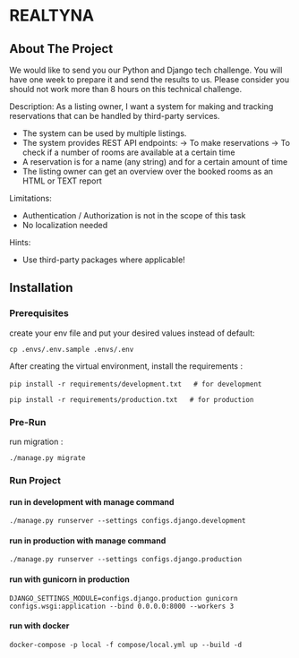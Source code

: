 # REALTYNA

## About The Project

We would like to send you our Python and Django tech challenge. You will have one week to prepare it and send the results to us. Please consider you should not work more than 8 hours on this technical 
challenge.

Description:
As a listing owner, I want a system for making and tracking reservations that can be handled by third-party services.

* The system can be used by multiple listings.
* The system provides REST API endpoints:
-> To make reservations
-> To check if a number of rooms are available at a certain time
* A reservation is for a name (any string) and for a certain amount of time
* The listing owner can get an overview over the booked rooms as an HTML or TEXT report


Limitations:

* Authentication / Authorization is not in the scope of this task
* No localization needed

Hints:
* Use third-party packages where applicable!


## Installation

### Prerequisites

create your env file and put your desired values instead of default:

```cp .envs/.env.sample .envs/.env```

After creating the virtual environment, install the requirements :

‍‍‍‍```pip install -r requirements/development.txt   # for development```

```pip install -r requirements/production.txt   # for production```

### Pre-Run

run migration :

```./manage.py migrate```


### Run Project

#### run in development with manage command

```./manage.py runserver --settings configs.django.development```


#### run in production with manage command

```./manage.py runserver --settings configs.django.production```


#### run with gunicorn in production
```DJANGO_SETTINGS_MODULE=configs.django.production gunicorn configs.wsgi:application --bind 0.0.0.0:8000 --workers 3```

#### run with docker

```docker-compose -p local -f compose/local.yml up --build -d```

